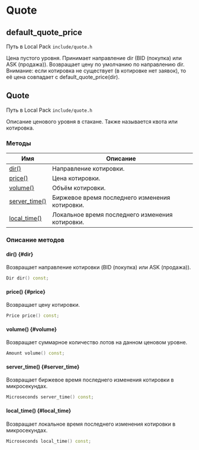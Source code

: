 # Quote

## default_quote_price

Путь в Local Pack `include/quote.h`

Цена пустого уровня.
Принимает направление dir (BID (покупка) или ASK (продажа)).
Возвращает цену по умолчанию по направлению dir.
Внимание: если котировка не существует (в котировке нет заявок), то её цена совпадает с default_quote_price(dir).

## Quote

Путь в Local Pack `include/quote.h`

Описание ценового уровня в стакане.
Также называется квота или котировка.

### Методы

| Имя | Описание |
| --- | --- |
| [dir()](#dir) | Направление котировки. |
| [price()](#price) | Цена котировки. |
| [volume()](#volume) | Объём котировки. |
| [server_time()](#server_time) | Биржевое время последнего изменения котировки. |
| [local_time()](#local_time) | Локальное время последнего изменения котировки. |

### Описание методов

#### dir() {#dir}

Возвращает направление котировки (BID (покупка) или ASK (продажа)).

```c++
Dir dir() const;
```

#### price() {#price}

Возвращает цену котировки.

```c++
Price price() const;
```

#### volume() {#volume}

Возвращает суммарное количество лотов на данном ценовом уровне.

```c++
Amount volume() const;
```

#### server_time() {#server_time}

Возвращает биржевое время последнего изменения котировки в микросекундах.

```c++
Microseconds server_time() const;
```

#### local_time() {#local_time}

Возвращает локальное время последнего изменения котировки в микросекундах.

```c++
Microseconds local_time() const;
```
